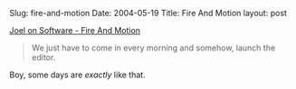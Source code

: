 Slug: fire-and-motion
Date: 2004-05-19
Title: Fire And Motion
layout: post

<a href="http://www.joelonsoftware.com/articles/fog0000000339.html">Joel on Software - Fire And Motion</a>
> We just have to come in every morning and somehow, launch the editor.

Boy, some days are *exactly* like that.
